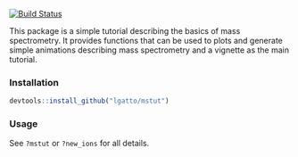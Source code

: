 [![Build Status](https://travis-ci.org/lgatto/mstut.svg?branch=master)](https://travis-ci.org/lgatto/mstut)

This package is a simple tutorial describing the basics of mass
spectrometry. It provides functions that can be used to plots and
generate simple animations describing mass spectrometry and a vignette
as the main tutorial.

### Installation

```r
devtools::install_github("lgatto/mstut")
```

### Usage

See `?mstut` or `?new_ions` for all details.
